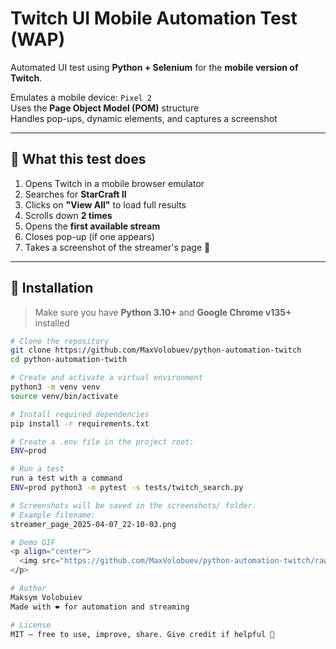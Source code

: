# Twitch UI Mobile Automation Test (WAP)

Automated UI test using **Python + Selenium** for the **mobile version of Twitch**.

Emulates a mobile device: `Pixel 2`  
Uses the **Page Object Model (POM)** structure  
Handles pop-ups, dynamic elements, and captures a screenshot

---

## 🚀 What this test does

1. Opens Twitch in a mobile browser emulator
2. Searches for **StarCraft II**
3. Clicks on **"View All"** to load full results
4. Scrolls down **2 times**
5. Opens the **first available stream**
6. Closes pop-up (if one appears)
7. Takes a screenshot of the streamer's page 📸

---

## 🔧 Installation

> Make sure you have **Python 3.10+** and **Google Chrome v135+** installed

```bash
# Clone the repository
git clone https://github.com/MaxVolobuev/python-automation-twitch
cd python-automation-twith

# Create and activate a virtual environment
python3 -m venv venv
source venv/bin/activate

# Install required dependencies
pip install -r requirements.txt

# Create a .env file in the project root:
ENV=prod

# Run a test
run a test with a command
ENV=prod python3 -m pytest -s tests/twitch_search.py

# Screenshots will be saved in the screenshots/ folder.
# Example filename:
streamer_page_2025-04-07_22-10-03.png

# Demo GIF
<p align="center">
  <img src="https://github.com/MaxVolobuev/python-automation-twitch/raw/main/demo.gif" alt="Demo" />
</p>

# Author
Maksym Volobuiev
Made with ❤️ for automation and streaming

# License
MIT — free to use, improve, share. Give credit if helpful 🙌
